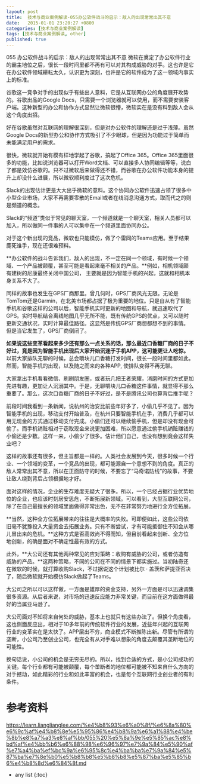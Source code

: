 ```yaml
---
layout: post
title:  技术与商业案例解读-055办公软件战斗的启示：敌人的出现常常出其不意
date:   2015-01-01 23:20:27 +0800
categories: [技术与商业案例解读]
tags: [技术与商业案例解读, other]
published: true
---
```




055 办公软件战斗的启示：敌人的出现常常出其不意
微软在奠定了办公软件行业的霸主地位之后，很长一段时间里都不再有可以对其构成威胁的对手。这也许是它在办公软件领域耕耘太久，认识更为深刻，也许是它的软件成为了这一领域内事实上的标准。

谷歌这一竞争对手的出现似乎有些出人意料，它是从互联网办公的角度展开攻势的。谷歌出品的Google Docs，只需要一个浏览器就可以使用，而不需要安装客户端。这种新型的办公和协作方式显然让微软很懵，微软实在是没有料到敌人会从这个角度出招。

好在谷歌虽然对互联网的理解很深刻，但是对办公软件的理解还是过于浅薄。虽然Google Docs的新型办公和协作方式吸引了不少眼球，但是因为功能过于简单而未能满足用户的需求。

很快，微软就开始有模有样地学起了谷歌，搞起了Office 365。Office 365里面很多的功能，比如说浏览器可以打开Word文档、可以直接多人协同编辑等等，说白了都是效仿谷歌的。只不过微软后来做得还不错，而谷歌在办公软件功能本身的提升上却没什么进展，所以微软顺利度过了这次危机。

Slack的出现估计更是大大出乎微软的意料。这个协同办公软件迅速占领了很多中小型企业市场，大家不再需要零散的Email或者在线消息沟通方式，取而代之的则是频道的概念。

Slack的“频道”类似于常见的聊天室，一个频道就是一个聊天室，相关人员都可以加入，所以做同一件事的人可以集中在一个频道里面协同办公。

对于这个新出现的竞品，微软也只能模仿，做了个雷同的Teams应用。至于结果鹿死谁手，现在还很难预料。

**办公软件的战斗告诉我们，敌人的出现，不一定在同一个领域，有时候一个领域、一个产品被颠覆，甚至可能是看起来毫不相关的产品。**例如，相机领域颇有建树的尼康最终关闭中国公司， 主要就是因为智能手机的兴起，这就和相机本身关系不大了。

同样的故事也发生在GPS厂商那里。曾几何时，GPS厂商风光无限。无论是TomTom还是Garmin，在北美市场都占据了极为重要的地位。只是自从有了智能手机和谷歌这样的公司以后，智能手机实时更新的地图和导航，就迅速取代了GPS。实时导航结合离线地图几乎无所不能，既有传统GPS的优点，又可以随时更新交通状况，实时计算最佳路径。这显然是传统GPS厂商想都想不到的事情。但是当它发生了，GPS厂商倒闭了。

**如果说这些变革看起来多少还有那么一点关系的话，那么最近口香糖厂商的日子不好过，竟是因为智能手机出现后大家开始沉迷于手机APP，这可能更让人吃惊。** 以前大家排队无聊的时候，总会嚼块儿口香糖打发时间，很长一段时间里都如此。然而，智能手机的出现，以及随之而来的各种APP, 使排队变得不再无聊。

大家拿出手机看看微信、刷刷朋友圈，或者玩几把王者荣耀，消磨时间的方式更加先进有趣，更加让人沉溺其中。于是，无聊嚼块儿口香糖这件事情，就显得不那么重要了。那么，这次口香糖厂商的日子不好过，是不是腾讯公司也算背后推手呢？

前段时间我看到一条新闻，说杭州的治安比前些年好多了，小偷几乎不见了。因为智能手机的出现，移动支付开始普及，在杭州只要智能手机在手，消费几乎都可以用无现金的方式通过移动支付完成。小偷们还可以继续偷手机，但是却没有现金可偷了。而手机销赃相对于窃取现金来说更加困难，所以愿意通过偷手机销赃赚钱的小偷还是少数。这样一来，小偷少了很多。估计他们自己，也没有想到竟会这样失业吧？

这样的故事还有很多，但主旨都是一样的。人类社会发展到今天，很多时候一个行业、一个领域的变革，一个竞品的出现，都可能源自一个意想不到的角度。真正的敌人常常出其不意，所以在正面防守的时候，不要忘了“马奇诺防线”的故事，不要让敌人绕到背后占领根据地才好。

面对这样的情况，企业的生存难度无疑大了很多。所以，一个已经占据行业优势地位的企业，也应该时刻居安思危，不断拓展新领域。可以看到，大型互联网公司，除了在自己最擅长的领域里面做得非常出色，无不在非常努力地进行全方位拓展。

**当然，这种全方位拓展带来的往往是大概率的失败。可即便如此，这些公司依旧毫不犹豫投入大量资金去拓展业务。只有不断尝试，才有可能抵御住不知会从哪儿冒出来的危机。**这种方式是否高效尚不得而知，但目前看起来创新、全方位地创新，的确是面对不确定性最有效的方式。

此外，**大公司还有其他两种常见的应对策略：收购有威胁的公司，或者仿造有威胁的产品。**这两种策略，不同的公司在不同的情景下都实施过。当初陆奇还在微软的时候，就打算收购Slack，不过据说这个计划被比尔 · 盖茨和萨提亚否决了，随后微软就开始模仿Slack做起了Teams。

大公司之所以可以这样做，一方面是雄厚的资金支持，另外一方面是可以迅速调集很多资源。从后者来说，对市场的迅速反应能力非常关键，而目前在这方面做得最好的当属亚马逊了。

大公司面对不知将来自何处的威胁，基本上也就只有这些办法了。但换个角度看，这也侧面反应出，相对于10多年前的传统软件行业的发展，近些年兴起的互联网行业的变革实在是太快了。APP层出不穷，商业模式不断推陈出新。尽管有所谓的垄断，小公司乃至创业公司，也完全有从对手难以想象的角度去颠覆其垄断地位的可能性。

换句话说，小公司的机会是无穷无尽的。所以，找到合适的方式，是小公司成功的关键。每个行业都有可能被颠覆，每个垄断者的地位都可能被不知来自什么方向的对手撼动，如此精彩的行业和如此丰富的机会，也是每个互联网行业创业者的有利条件。




# 参考资料

https://learn.lianglianglee.com/%e4%b8%93%e6%a0%8f/%e6%8a%80%e6%9c%af%e4%b8%8e%e5%95%86%e4%b8%9a%e6%a1%88%e4%be%8b%e8%a7%a3%e8%af%bb/055%20%e5%8a%9e%e5%85%ac%e8%bd%af%e4%bb%b6%e6%88%98%e6%96%97%e7%9a%84%e5%90%af%e7%a4%ba%ef%bc%9a%e6%95%8c%e4%ba%ba%e7%9a%84%e5%87%ba%e7%8e%b0%e5%b8%b8%e5%b8%b8%e5%87%ba%e5%85%b6%e4%b8%8d%e6%84%8f.md

* any list
{:toc}
